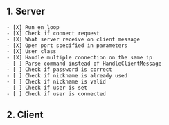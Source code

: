 ## 1. Server

 	- [X] Run en loop
   	- [X] Check if connect request
   	- [X] What server receive on client message
   	- [X] Open port specified in parameters
	- [X] User class
	- [X] Handle multiple connection on the same ip
	- [ ] Parse command instead of HandleClientMessage
	- [ ] Check if password is correct
	- [ ] Check if nickname is already used
	- [ ] Check if nickname is valid
	- [ ] Check if user is set
	- [ ] Check if user is connected

## 2. Client
